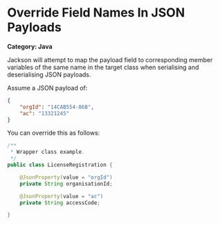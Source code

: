 # Override Field Names In JSON Payloads

__Category: Java__

Jackson will attempt to map the payload field to corresponding member variables of the same name in the target class when serialising and deserialising JSON payloads.

Assume a JSON payload of:

```json
{
    "orgId": "14CAB554-86B",
    "ac": "13321245"
}
```

You can override this as follows:

```java
/**
 * Wrapper class example.
 */
public class LicenseRegistration {

    @JsonProperty(value = "orgId")
    private String organisationId;

    @JsonProperty(value = "ac")
    private String accessCode;

}
```
